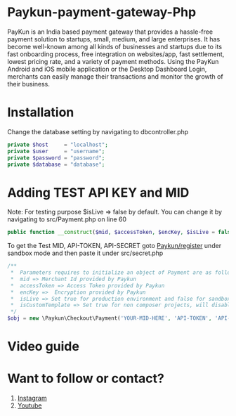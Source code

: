 # Paykun-payment-gateway-Php
PayKun is an India based payment gateway that provides a hassle-free payment solution to startups, small, medium, and large enterprises. It has become well-known among all kinds of businesses and startups due to its fast onboarding process, free integration on websites/app, fast settlement, lowest pricing rate, and a variety of payment methods. Using the PayKun Android and iOS mobile application or the Desktop Dashboard Login, merchants can easily manage their transactions and monitor the growth of their business.

# Installation
Change the database setting by navigating to dbcontroller.php
````PHP
private $host     = "localhost";
private $user     = "username";
private $password = "password";
private $database = "database";
````

# Adding TEST API KEY and MID
Note: For testing purpose $isLive => false by default. You can change it by navigating to src/Payment.php on line 60
````PHP
public function __construct($mid, $accessToken, $encKey, $isLive = false, $isCustomTemplate = false, $isWebView=true)
````

To get the Test MID, API-TOKEN, API-SECRET goto [Paykun/register](https://dashboard.paykun.com/register) under sandbox mode and then paste it under src/secret.php
````PHP
/**
 *  Parameters requires to initialize an object of Payment are as follow.
 *  mid => Merchant Id provided by Paykun
 *  accessToken => Access Token provided by Paykun
 *  encKey =>  Encryption provided by Paykun
 *  isLive => Set true for production environment and false for sandbox or testing mode
 *  isCustomTemplate => Set true for non composer projects, will disable twig template
 */
$obj = new \Paykun\Checkout\Payment('YOUR-MID-HERE', 'API-TOKEN', 'API-SECRET', false, true);
````
# Video guide


# Want to follow or contact?
1. [Instagram](https://www.instagram.com/code_lone/)
2. [Youtube](https://www.youtube.com/channel/UCVlSbZdK_7tTF_X91gpD48g)



